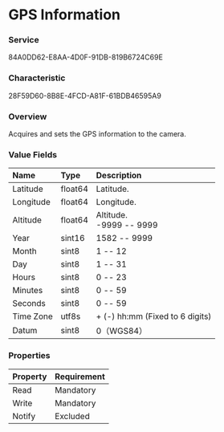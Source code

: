 # GPS Information

### Service

84A0DD62-E8AA-4D0F-91DB-819B6724C69E

### Characteristic

28F59D60-8B8E-4FCD-A81F-61BDB46595A9

### Overview

Acquires and sets the GPS information to the camera.

### Value Fields

| Name | Type | Description |
|:--|:--|:--|
| Latitude | float64 | Latitude. |
| Longitude | float64 | Longitude. |
| Altitude | float64 | Altitude.<br>-9999 -- 9999 |
| Year | sint16 | 1582 -- 9999 |
| Month | sint8 | 1 -- 12 |
| Day | sint8 | 1 -- 31 |
| Hours | sint8 | 0 -- 23 |
| Minutes | sint8 | 0 -- 59 |
| Seconds | sint8 | 0 -- 59 |
| Time Zone | utf8s | + (-) hh:mm (Fixed to 6 digits) |
| Datum | sint8 | 0（WGS84）|

### Properties

| Property | Requirement |
|:--|:--|
| Read | Mandatory |
| Write | Mandatory |
| Notify | Excluded |
